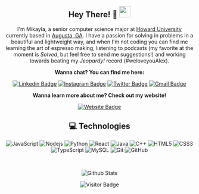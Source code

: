 <div align="center">

## Hey There! 🧡 <img src="https://raw.githubusercontent.com/aemmadi/aemmadi/master/wave.gif" width="30px">

I'm Mikayla, a senior computer science major at [Howard University](http://howard.edu) currently based in [Augusta, GA](https://www.augustaga.gov//). I have a passion for solving in problems in a beautiful and lightweight way, and when I'm not coding you can find me learning the art of espresso making, listening to podcasts (my favorite at the moment is *Solved*, but feel free to send me suggestions!) and working towards beating my *Jeopardy!* record (#weloveyouAlex).

**Wanna chat? You can find me here:**

[![Linkedin Badge](https://img.shields.io/badge/-mikaylaorange-blue?style=flat-square&logo=Linkedin&logoColor=white&link=https://www.linkedin.com/in/mikaylaorange/)](https://www.linkedin.com/in/mikaylaorange/)
[![Instagram Badge](https://img.shields.io/badge/-@mikayla__orange-F56040?style=flat-square&logo=instagram&logoColor=white&link=https://instagram.com/mikayla_orange/)](https://instagram.com/mikayla_orange)
[![Twitter Badge](https://img.shields.io/badge/-@mikayla__orange-0B3C49?style=flat-square&labelColor=0B3C49&logo=Twitter&link=https://twitter.com/mikayla_orange)](https://twitter.com/mikayla_orange)
[![Gmail Badge](https://img.shields.io/badge/-mikayladorange@gmail.com-c14438?style=flat-square&logo=Gmail&logoColor=white&link=mailto:mikayladorange@gmail.com)](mailto:mikayladorange@gmail.com)

**Wanna learn more about me? Check out my website!**

[![Website Badge](https://img.shields.io/badge/-My_Website-162c3a?style=flat-square&labelColor=162c3a&logo=react)](https://mikaylaorange.com/)

## 💻 Technologies

![JavaScript](https://img.shields.io/badge/-JavaScript-black?style=flat-square&logo=javascript)
![Nodejs](https://img.shields.io/badge/-Nodejs-black?style=flat-square&logo=Node.js)
![Python](https://img.shields.io/badge/-Python-black?style=flat-square&logo=Python)
![React](https://img.shields.io/badge/-React-black?style=flat-square&logo=react)
![Java](https://img.shields.io/badge/-java-E34A86?style=flat-square&logo=java)
![C++](https://img.shields.io/badge/-C++-00599C?style=flat-square&logo=c)
![HTML5](https://img.shields.io/badge/-HTML5-E34F26?style=flat-square&logo=html5&logoColor=white)
![CSS3](https://img.shields.io/badge/-CSS3-1572B6?style=flat-square&logo=css3)
![TypeScript](https://img.shields.io/badge/-TypeScript-007ACC?style=flat-square&logo=typescript)
![MySQL](https://img.shields.io/badge/-MySQL-black?style=flat-square&logo=mysql)
![Git](https://img.shields.io/badge/-Git-black?style=flat-square&logo=git)
![GitHub](https://img.shields.io/badge/-GitHub-181717?style=flat-square&logo=github)

<br>

![Github Stats](https://github-readme-stats.vercel.app/api?username=mikaylaorange&show_icons=true)

![Visitor Badge](https://visitor-badge.laobi.icu/badge?page_id=mikaylaorange)

</div>
